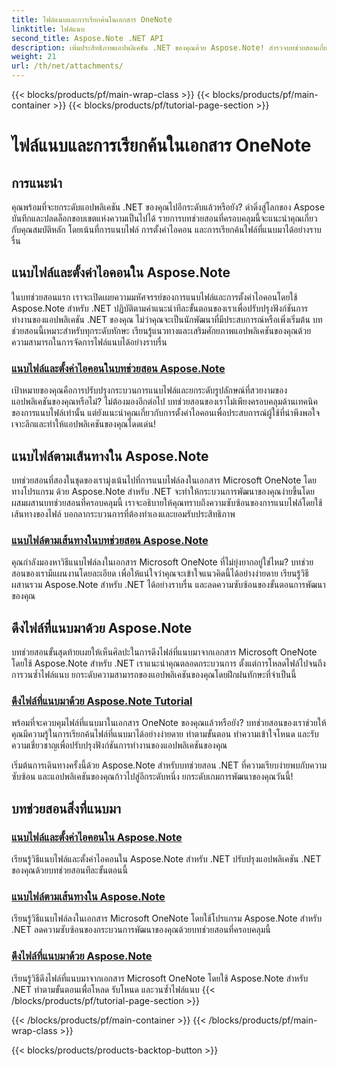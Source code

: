 ```yaml
---
title: ไฟล์แนบและการเรียกค้นในเอกสาร OneNote
linktitle: ไฟล์แนบ
second_title: Aspose.Note .NET API
description: เพิ่มประสิทธิภาพแอปพลิเคชัน .NET ของคุณด้วย Aspose.Note! สำรวจบทช่วยสอนเกี่ยวกับการแนบไฟล์ การตั้งค่าไอคอน และการดึงไฟล์แนบเพื่อการพัฒนาขั้นสูง
weight: 21
url: /th/net/attachments/
---
```


{{< blocks/products/pf/main-wrap-class >}}
{{< blocks/products/pf/main-container >}}
{{< blocks/products/pf/tutorial-page-section >}}

# ไฟล์แนบและการเรียกค้นในเอกสาร OneNote

## การแนะนำ

คุณพร้อมที่จะยกระดับแอปพลิเคชัน .NET ของคุณไปอีกระดับแล้วหรือยัง? ดำดิ่งสู่โลกของ Aspose บันทึกและปลดล็อกขอบเขตแห่งความเป็นไปได้ รายการบทช่วยสอนที่ครอบคลุมนี้จะแนะนำคุณเกี่ยวกับคุณสมบัติหลัก โดยเน้นที่การแนบไฟล์ การตั้งค่าไอคอน และการเรียกค้นไฟล์ที่แนบมาได้อย่างราบรื่น

## แนบไฟล์และตั้งค่าไอคอนใน Aspose.Note
ในบทช่วยสอนแรก เราจะเปิดเผยความมหัศจรรย์ของการแนบไฟล์และการตั้งค่าไอคอนโดยใช้ Aspose.Note สำหรับ .NET ปฏิบัติตามคำแนะนำทีละขั้นตอนของเราเพื่อปรับปรุงฟังก์ชันการทำงานของแอปพลิเคชัน .NET ของคุณ ไม่ว่าคุณจะเป็นนักพัฒนาที่มีประสบการณ์หรือเพิ่งเริ่มต้น บทช่วยสอนนี้เหมาะสำหรับทุกระดับทักษะ เรียนรู้แนวทางและเสริมศักยภาพแอปพลิเคชันของคุณด้วยความสามารถในการจัดการไฟล์แนบได้อย่างราบรื่น

### [แนบไฟล์และตั้งค่าไอคอนในบทช่วยสอน Aspose.Note](./attach-file-set-icon/)
เป้าหมายของคุณคือการปรับปรุงกระบวนการแนบไฟล์และยกระดับรูปลักษณ์ที่สวยงามของแอปพลิเคชันของคุณหรือไม่? ไม่ต้องมองอีกต่อไป บทช่วยสอนของเราไม่เพียงครอบคลุมด้านเทคนิคของการแนบไฟล์เท่านั้น แต่ยังแนะนำคุณเกี่ยวกับการตั้งค่าไอคอนเพื่อประสบการณ์ผู้ใช้ที่น่าพึงพอใจ เจาะลึกและทำให้แอปพลิเคชันของคุณโดดเด่น!

## แนบไฟล์ตามเส้นทางใน Aspose.Note
บทช่วยสอนที่สองในชุดของเรามุ่งเน้นไปที่การแนบไฟล์ลงในเอกสาร Microsoft OneNote โดยทางโปรแกรม ด้วย Aspose.Note สำหรับ .NET จะทำให้กระบวนการพัฒนาของคุณง่ายขึ้นโดยผสมผสานบทช่วยสอนที่ครอบคลุมนี้ เราจะอธิบายให้คุณทราบถึงความซับซ้อนของการแนบไฟล์โดยใช้เส้นทางของไฟล์ บอกลากระบวนการที่ต้องทำเองและยอมรับประสิทธิภาพ

### [แนบไฟล์ตามเส้นทางในบทช่วยสอน Aspose.Note](./attach-file-by-path/)
คุณกำลังมองหาวิธีแนบไฟล์ลงในเอกสาร Microsoft OneNote ที่ไม่ยุ่งยากอยู่ใช่ไหม? บทช่วยสอนของเรามีแผนงานโดยละเอียด เพื่อให้แน่ใจว่าคุณจะเข้าใจแนวคิดนี้ได้อย่างง่ายดาย เรียนรู้วิธีผสานรวม Aspose.Note สำหรับ .NET ได้อย่างราบรื่น และลดความซับซ้อนของขั้นตอนการพัฒนาของคุณ

## ดึงไฟล์ที่แนบมาด้วย Aspose.Note
บทช่วยสอนขั้นสุดท้ายเผยให้เห็นศิลปะในการดึงไฟล์ที่แนบมาจากเอกสาร Microsoft OneNote โดยใช้ Aspose.Note สำหรับ .NET เราแนะนำคุณตลอดกระบวนการ ตั้งแต่การโหลดไฟล์ไปจนถึงการวนซ้ำไฟล์แนบ ยกระดับความสามารถของแอปพลิเคชันของคุณโดยฝึกฝนทักษะที่จำเป็นนี้

### [ดึงไฟล์ที่แนบมาด้วย Aspose.Note Tutorial](./retrieve-attached-files/)
พร้อมที่จะควบคุมไฟล์ที่แนบมาในเอกสาร OneNote ของคุณแล้วหรือยัง? บทช่วยสอนของเราช่วยให้คุณมีความรู้ในการเรียกค้นไฟล์ที่แนบมาได้อย่างง่ายดาย ทำตามขั้นตอน ทำความเข้าใจโหนด และรับความเชี่ยวชาญเพื่อปรับปรุงฟังก์ชันการทำงานของแอปพลิเคชันของคุณ

เริ่มต้นการเดินทางครั้งนี้ด้วย Aspose.Note สำหรับบทช่วยสอน .NET ที่ความเรียบง่ายพบกับความซับซ้อน และแอปพลิเคชันของคุณก้าวไปสู่อีกระดับหนึ่ง ยกระดับเกมการพัฒนาของคุณวันนี้!
## บทช่วยสอนสิ่งที่แนบมา
### [แนบไฟล์และตั้งค่าไอคอนใน Aspose.Note](./attach-file-set-icon/)
เรียนรู้วิธีแนบไฟล์และตั้งค่าไอคอนใน Aspose.Note สำหรับ .NET ปรับปรุงแอปพลิเคชัน .NET ของคุณด้วยบทช่วยสอนทีละขั้นตอนนี้
### [แนบไฟล์ตามเส้นทางใน Aspose.Note](./attach-file-by-path/)
เรียนรู้วิธีแนบไฟล์ลงในเอกสาร Microsoft OneNote โดยใช้โปรแกรม Aspose.Note สำหรับ .NET ลดความซับซ้อนของกระบวนการพัฒนาของคุณด้วยบทช่วยสอนที่ครอบคลุมนี้
### [ดึงไฟล์ที่แนบมาด้วย Aspose.Note](./retrieve-attached-files/)
เรียนรู้วิธีดึงไฟล์ที่แนบมาจากเอกสาร Microsoft OneNote โดยใช้ Aspose.Note สำหรับ .NET ทำตามขั้นตอนเพื่อโหลด รับโหนด และวนซ้ำไฟล์แนบ
{{< /blocks/products/pf/tutorial-page-section >}}

{{< /blocks/products/pf/main-container >}}
{{< /blocks/products/pf/main-wrap-class >}}

{{< blocks/products/products-backtop-button >}}
